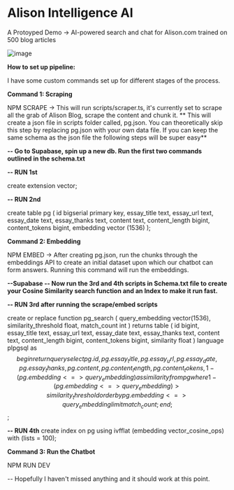 # Alison Intelligence AI

A Protoyped Demo -> AI-powered search and chat for Alison.com trained on 500 blog articles

![image](https://user-images.githubusercontent.com/48835836/230993185-5f54615d-be67-4b41-9144-f7ec5364ff29.png)



**How to set up pipeline:**

I have some custom commands set up for different stages of the process.

**Command 1: Scraping**

NPM SCRAPE -> This will run scripts/scraper.ts, it's currently set to scrape all the grab of Alison Blog, scrape the content and chunk it. 
** This will create a json file in scripts folder called, pg.json. You can theoretically skip this step by replacing pg.json with your own data file. If you can keep the same schema as the json file the following steps will be super easy**


**-- Go to Supabase, spin up a new db. Run the first two commands outlined in the schema.txt**

**--  RUN 1st**

create extension vector;

**-- RUN 2nd**

create table pg (
  id bigserial primary key,
  essay_title text,
  essay_url text,
  essay_date text,
  essay_thanks text,
  content text,
  content_length bigint,
  content_tokens bigint,
  embedding vector (1536)
);

**Command 2: Embedding**

NPM EMBED -> After creating pg.json, run the chunks through the embeddings API to create an initial dataset upon which our chatbot can form answers. Running this command will run the embeddings.


**--Supabase -- Now run the 3rd and 4th scripts in Schema.txt file to create your Cosine Similarity search function and an Index to make it run fast.**

**-- RUN 3rd after running the scrape/embed scripts**

create or replace function pg_search (
  query_embedding vector(1536),
  similarity_threshold float,
  match_count int
)
returns table (
  id bigint,
  essay_title text,
  essay_url text,
  essay_date text,
  essay_thanks text,
  content text,
  content_length bigint,
  content_tokens bigint,
  similarity float
)
language plpgsql
as $$
begin
  return query
  select
    pg.id,
    pg.essay_title,
    pg.essay_url,
    pg.essay_date,
    pg.essay_thanks,
    pg.content,
    pg.content_length,
    pg.content_tokens,
    1 - (pg.embedding <=> query_embedding) as similarity
  from pg
  where 1 - (pg.embedding <=> query_embedding) > similarity_threshold
  order by pg.embedding <=> query_embedding
  limit match_count;
end;
$$;

**-- RUN 4th**
create index on pg 
using ivfflat (embedding vector_cosine_ops)
with (lists = 100);



**Command 3: Run the Chatbot**

NPM RUN DEV 

-- Hopefully I haven't missed anything and it should work at this point.


